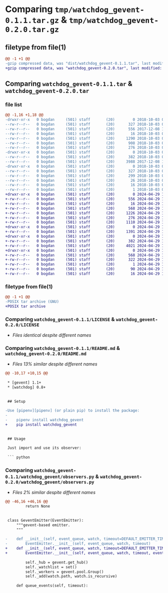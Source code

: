 # Comparing `tmp/watchdog_gevent-0.1.1.tar.gz` & `tmp/watchdog_gevent-0.2.0.tar.gz`

## filetype from file(1)

```diff
@@ -1 +1 @@
-gzip compressed data, was "dist/watchdog_gevent-0.1.1.tar", last modified: Wed Oct  3 05:37:36 2018, max compression
+gzip compressed data, was "watchdog_gevent-0.2.0.tar", last modified: Mon Apr 29 12:53:51 2024, max compression
```

## Comparing `watchdog_gevent-0.1.1.tar` & `watchdog_gevent-0.2.0.tar`

### file list

```diff
@@ -1,16 +1,18 @@
-drwxr-xr-x   0 bogdan     (501) staff       (20)        0 2018-10-03 05:37:36.000000 watchdog_gevent-0.1.1/
--rw-r--r--   0 bogdan     (501) staff       (20)      327 2018-10-03 05:37:36.000000 watchdog_gevent-0.1.1/PKG-INFO
--rw-r--r--   0 bogdan     (501) staff       (20)      556 2017-12-08 14:22:27.000000 watchdog_gevent-0.1.1/LICENSE
--rw-r--r--   0 bogdan     (501) staff       (20)       16 2018-10-03 05:33:26.000000 watchdog_gevent-0.1.1/MANIFEST.in
--rw-r--r--   0 bogdan     (501) staff       (20)     1290 2018-10-03 05:33:39.000000 watchdog_gevent-0.1.1/README.md
--rw-r--r--   0 bogdan     (501) staff       (20)      908 2018-10-03 05:36:30.000000 watchdog_gevent-0.1.1/setup.py
--rw-r--r--   0 bogdan     (501) staff       (20)      276 2018-10-03 05:37:36.000000 watchdog_gevent-0.1.1/setup.cfg
-drwxr-xr-x   0 bogdan     (501) staff       (20)        0 2018-10-03 05:37:36.000000 watchdog_gevent-0.1.1/watchdog_gevent/
--rw-r--r--   0 bogdan     (501) staff       (20)      382 2018-10-03 05:37:13.000000 watchdog_gevent-0.1.1/watchdog_gevent/__init__.py
--rw-r--r--   0 bogdan     (501) staff       (20)     3988 2017-12-08 17:20:55.000000 watchdog_gevent-0.1.1/watchdog_gevent/observers.py
-drwxr-xr-x   0 bogdan     (501) staff       (20)        0 2018-10-03 05:37:36.000000 watchdog_gevent-0.1.1/watchdog_gevent.egg-info/
--rw-r--r--   0 bogdan     (501) staff       (20)      327 2018-10-03 05:37:36.000000 watchdog_gevent-0.1.1/watchdog_gevent.egg-info/PKG-INFO
--rw-r--r--   0 bogdan     (501) staff       (20)      299 2018-10-03 05:37:36.000000 watchdog_gevent-0.1.1/watchdog_gevent.egg-info/SOURCES.txt
--rw-r--r--   0 bogdan     (501) staff       (20)       26 2018-10-03 05:37:36.000000 watchdog_gevent-0.1.1/watchdog_gevent.egg-info/requires.txt
--rw-r--r--   0 bogdan     (501) staff       (20)       16 2018-10-03 05:37:36.000000 watchdog_gevent-0.1.1/watchdog_gevent.egg-info/top_level.txt
--rw-r--r--   0 bogdan     (501) staff       (20)        1 2018-10-03 05:37:36.000000 watchdog_gevent-0.1.1/watchdog_gevent.egg-info/dependency_links.txt
+drwxr-xr-x   0 bogdan     (501) staff       (20)        0 2024-04-29 12:53:51.159481 watchdog_gevent-0.2.0/
+-rw-r--r--   0 bogdan     (501) staff       (20)      556 2024-04-29 12:37:35.000000 watchdog_gevent-0.2.0/LICENSE
+-rw-r--r--   0 bogdan     (501) staff       (20)       16 2024-04-29 12:37:35.000000 watchdog_gevent-0.2.0/MANIFEST.in
+-rw-r--r--   0 bogdan     (501) staff       (20)      568 2024-04-29 12:53:51.159429 watchdog_gevent-0.2.0/PKG-INFO
+-rw-r--r--   0 bogdan     (501) staff       (20)     1226 2024-04-29 12:37:35.000000 watchdog_gevent-0.2.0/README.md
+-rw-r--r--   0 bogdan     (501) staff       (20)      276 2024-04-29 12:53:51.159659 watchdog_gevent-0.2.0/setup.cfg
+-rw-r--r--   0 bogdan     (501) staff       (20)     1110 2024-04-29 12:46:37.000000 watchdog_gevent-0.2.0/setup.py
+drwxr-xr-x   0 bogdan     (501) staff       (20)        0 2024-04-29 12:53:51.158270 watchdog_gevent-0.2.0/tests/
+-rw-r--r--   0 bogdan     (501) staff       (20)     1391 2024-04-29 12:53:33.000000 watchdog_gevent-0.2.0/tests/test_observer.py
+drwxr-xr-x   0 bogdan     (501) staff       (20)        0 2024-04-29 12:53:51.158458 watchdog_gevent-0.2.0/watchdog_gevent/
+-rw-r--r--   0 bogdan     (501) staff       (20)      382 2024-04-29 12:53:43.000000 watchdog_gevent-0.2.0/watchdog_gevent/__init__.py
+-rw-r--r--   0 bogdan     (501) staff       (20)     4021 2024-04-29 12:42:02.000000 watchdog_gevent-0.2.0/watchdog_gevent/observers.py
+drwxr-xr-x   0 bogdan     (501) staff       (20)        0 2024-04-29 12:53:51.159067 watchdog_gevent-0.2.0/watchdog_gevent.egg-info/
+-rw-r--r--   0 bogdan     (501) staff       (20)      568 2024-04-29 12:53:51.000000 watchdog_gevent-0.2.0/watchdog_gevent.egg-info/PKG-INFO
+-rw-r--r--   0 bogdan     (501) staff       (20)      322 2024-04-29 12:53:51.000000 watchdog_gevent-0.2.0/watchdog_gevent.egg-info/SOURCES.txt
+-rw-r--r--   0 bogdan     (501) staff       (20)        1 2024-04-29 12:53:51.000000 watchdog_gevent-0.2.0/watchdog_gevent.egg-info/dependency_links.txt
+-rw-r--r--   0 bogdan     (501) staff       (20)       90 2024-04-29 12:53:51.000000 watchdog_gevent-0.2.0/watchdog_gevent.egg-info/requires.txt
+-rw-r--r--   0 bogdan     (501) staff       (20)       16 2024-04-29 12:53:51.000000 watchdog_gevent-0.2.0/watchdog_gevent.egg-info/top_level.txt
```

### filetype from file(1)

```diff
@@ -1 +1 @@
-POSIX tar archive (GNU)
+POSIX tar archive
```

### Comparing `watchdog_gevent-0.1.1/LICENSE` & `watchdog_gevent-0.2.0/LICENSE`

 * *Files identical despite different names*

### Comparing `watchdog_gevent-0.1.1/README.md` & `watchdog_gevent-0.2.0/README.md`

 * *Files 13% similar despite different names*

```diff
@@ -10,17 +10,15 @@
 
 * [gevent] 1.1+
 * [watchdog] 0.8+
 
 
 ## Setup
 
-Use [pipenv][pipenv] (or plain pip) to install the package:
-
-    pipenv install watchdog_gevent
+    pip install watchdog_gevent
 
 
 ## Usage
 
 Just import and use its observer:
 
 ``` python
```

### Comparing `watchdog_gevent-0.1.1/watchdog_gevent/observers.py` & `watchdog_gevent-0.2.0/watchdog_gevent/observers.py`

 * *Files 2% similar despite different names*

```diff
@@ -46,16 +46,16 @@
         return None
 
 
 class GeventEmitter(EventEmitter):
     """gevent-based emitter.
     """
 
-    def __init__(self, event_queue, watch, timeout=DEFAULT_EMITTER_TIMEOUT):
-        EventEmitter.__init__(self, event_queue, watch, timeout)
+    def __init__(self, event_queue, watch, timeout=DEFAULT_EMITTER_TIMEOUT, event_filter=None):
+        EventEmitter.__init__(self, event_queue, watch, timeout, event_filter)
 
         self._hub = gevent.get_hub()
         self._watchlist = set()
         self._workers = gevent.pool.Group()
         self._add(watch.path, watch.is_recursive)
 
     def queue_events(self, timeout):
```

